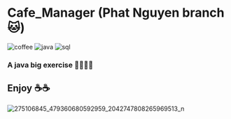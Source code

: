 # Cafe_Manager (Phat Nguyen branch 🐱)
![coffee](https://img.shields.io/badge/coffee-let's%20drink-orange) ![java](https://img.shields.io/badge/java-debug%20%3A%3E-blue) ![sql](https://img.shields.io/badge/sql-manager%20%3Ao-green)
### A java big exercise 👨‍💻👨‍💻
## Enjoy ☕☕
![275106845_479360680592959_2042747808265969513_n](https://user-images.githubusercontent.com/72639627/157879943-6acda311-1c1b-403d-a9a7-fd95ec9dbb01.png)
